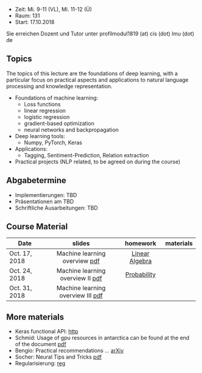 - Zeit: Mi. 9-11 (VL), Mi. 11-12 (Ü)
- Raum: 131
- Start: 17.10.2018

Sie erreichen Dozent und Tutor unter  profilmodul1819 (at) cis (dot) lmu (dot) de

## Topics

The topics of this lecture are the foundations of deep learning, with a particular focus on practical aspects and applications to natural language processing and knowledge representation.

- Foundations of machine learning:
  - Loss functions
  - linear regression
  - logistic regression
  - gradient-based optimization
  - neural networks and backpropagation
- Deep learning tools:
  - Numpy, PyTorch, Keras
- Applications:
  - Tagging, Sentiment-Prediction, Relation extraction
- Practical projects (NLP related, to be agreed on during the course)


## Abgabetermine
- Implementierungen: TBD
- Präsentationen am TBD
- Schriftliche Ausarbeitungen: TBD

## Course Material

| Date | slides | homework | materials |
|-----------------------------|:--------------------------------:|:------:|:-------------------------------------------------------------------|
| Oct. 17, 2018 | Machine learning overview [pdf](ml_basics_I.pdf)| [Linear Algebra](ex01_linalg.pdf) | |
| Oct. 24, 2018 | Machine learning overview II [pdf](ml_basics_II_short.pdf)| [Probability](ex02_probability.pdf) | |
| Oct. 31, 2018 | Machine learning overview III [pdf](ml_basics_III.pdf)| | |
## More materials
- Keras functional API: [http](https://keras.io/getting-started/functional-api-guide/)
- Schmid: Usage of gpu resources in antarctica can be found at the end of the document [pdf](http://www.cis.uni-muenchen.de/~schmid/lehre/Experimente/Aufgaben/aufgabe8.pdf)
- Bengio: Practical recommendations ... [arXiv](https://arxiv.org/abs/1206.5533)
- Socher: Neural Tips and Tricks [pdf](http://cs224d.stanford.edu/lectures/CS224d-Lecture6.pdf)
- Regularisierung: [reg](reg.md)
